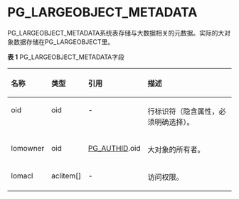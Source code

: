 # PG\_LARGEOBJECT\_METADATA

PG\_LARGEOBJECT\_METADATA系统表存储与大数据相关的元数据。实际的大对象数据存储在PG\_LARGEOBJECT里。

**表 1**  PG\_LARGEOBJECT\_METADATA字段

<a name="zh-cn_topic_0283137199_zh-cn_topic_0237122299_zh-cn_topic_0059778120_tc5c03c6a3e75441aaa7046544b876b77"></a>
<table><thead align="left"><tr id="zh-cn_topic_0283137199_zh-cn_topic_0237122299_zh-cn_topic_0059778120_r59fe5a0687d64110ab8482bdf22f5171"><th class="cellrowborder" valign="top" width="16.919999999999998%" id="mcps1.2.5.1.1"><p id="zh-cn_topic_0283137199_zh-cn_topic_0237122299_zh-cn_topic_0059778120_a46a4b9023ad14a4ba606b4b018087d98"><a name="zh-cn_topic_0283137199_zh-cn_topic_0237122299_zh-cn_topic_0059778120_a46a4b9023ad14a4ba606b4b018087d98"></a><a name="zh-cn_topic_0283137199_zh-cn_topic_0237122299_zh-cn_topic_0059778120_a46a4b9023ad14a4ba606b4b018087d98"></a>名称</p>
</th>
<th class="cellrowborder" valign="top" width="14.66%" id="mcps1.2.5.1.2"><p id="zh-cn_topic_0283137199_zh-cn_topic_0237122299_zh-cn_topic_0059778120_ae69d8ee2d1704e07957969ed14b7c773"><a name="zh-cn_topic_0283137199_zh-cn_topic_0237122299_zh-cn_topic_0059778120_ae69d8ee2d1704e07957969ed14b7c773"></a><a name="zh-cn_topic_0283137199_zh-cn_topic_0237122299_zh-cn_topic_0059778120_ae69d8ee2d1704e07957969ed14b7c773"></a>类型</p>
</th>
<th class="cellrowborder" valign="top" width="25%" id="mcps1.2.5.1.3"><p id="zh-cn_topic_0283137199_zh-cn_topic_0237122299_zh-cn_topic_0059778120_a80c4737624d24dae8462e60647513c05"><a name="zh-cn_topic_0283137199_zh-cn_topic_0237122299_zh-cn_topic_0059778120_a80c4737624d24dae8462e60647513c05"></a><a name="zh-cn_topic_0283137199_zh-cn_topic_0237122299_zh-cn_topic_0059778120_a80c4737624d24dae8462e60647513c05"></a>引用</p>
</th>
<th class="cellrowborder" valign="top" width="43.419999999999995%" id="mcps1.2.5.1.4"><p id="zh-cn_topic_0283137199_zh-cn_topic_0237122299_zh-cn_topic_0059778120_a4669c361e96b426ebb8fabac015d16dd"><a name="zh-cn_topic_0283137199_zh-cn_topic_0237122299_zh-cn_topic_0059778120_a4669c361e96b426ebb8fabac015d16dd"></a><a name="zh-cn_topic_0283137199_zh-cn_topic_0237122299_zh-cn_topic_0059778120_a4669c361e96b426ebb8fabac015d16dd"></a>描述</p>
</th>
</tr>
</thead>
<tbody><tr id="zh-cn_topic_0283137199_zh-cn_topic_0237122299_zh-cn_topic_0059778120_r448fafd3ce1740998403d3a9e9dc42a7"><td class="cellrowborder" valign="top" width="16.919999999999998%" headers="mcps1.2.5.1.1 "><p id="zh-cn_topic_0283137199_zh-cn_topic_0237122299_zh-cn_topic_0059778120_a19f088aeb6e34fcfb535ab9ea8adc228"><a name="zh-cn_topic_0283137199_zh-cn_topic_0237122299_zh-cn_topic_0059778120_a19f088aeb6e34fcfb535ab9ea8adc228"></a><a name="zh-cn_topic_0283137199_zh-cn_topic_0237122299_zh-cn_topic_0059778120_a19f088aeb6e34fcfb535ab9ea8adc228"></a>oid</p>
</td>
<td class="cellrowborder" valign="top" width="14.66%" headers="mcps1.2.5.1.2 "><p id="zh-cn_topic_0283137199_zh-cn_topic_0237122299_zh-cn_topic_0059778120_ab7d51545b65a4f29a49b7acc85e7a298"><a name="zh-cn_topic_0283137199_zh-cn_topic_0237122299_zh-cn_topic_0059778120_ab7d51545b65a4f29a49b7acc85e7a298"></a><a name="zh-cn_topic_0283137199_zh-cn_topic_0237122299_zh-cn_topic_0059778120_ab7d51545b65a4f29a49b7acc85e7a298"></a>oid</p>
</td>
<td class="cellrowborder" valign="top" width="25%" headers="mcps1.2.5.1.3 "><p id="zh-cn_topic_0283137199_zh-cn_topic_0237122299_zh-cn_topic_0059778120_a3f3180e5cac14381b88d0cbd07fb4938"><a name="zh-cn_topic_0283137199_zh-cn_topic_0237122299_zh-cn_topic_0059778120_a3f3180e5cac14381b88d0cbd07fb4938"></a><a name="zh-cn_topic_0283137199_zh-cn_topic_0237122299_zh-cn_topic_0059778120_a3f3180e5cac14381b88d0cbd07fb4938"></a>-</p>
</td>
<td class="cellrowborder" valign="top" width="43.419999999999995%" headers="mcps1.2.5.1.4 "><p id="zh-cn_topic_0283137199_zh-cn_topic_0237122299_zh-cn_topic_0059778120_acd7f5da2d0cb460281b56bceb837d328"><a name="zh-cn_topic_0283137199_zh-cn_topic_0237122299_zh-cn_topic_0059778120_acd7f5da2d0cb460281b56bceb837d328"></a><a name="zh-cn_topic_0283137199_zh-cn_topic_0237122299_zh-cn_topic_0059778120_acd7f5da2d0cb460281b56bceb837d328"></a>行标识符（隐含属性，必须明确选择）。</p>
</td>
</tr>
<tr id="zh-cn_topic_0283137199_zh-cn_topic_0237122299_zh-cn_topic_0059778120_rcc203ce4fc4c46b5b52081af9761badf"><td class="cellrowborder" valign="top" width="16.919999999999998%" headers="mcps1.2.5.1.1 "><p id="zh-cn_topic_0283137199_zh-cn_topic_0237122299_zh-cn_topic_0059778120_a87624fdb2238412d9a178cedfa24602b"><a name="zh-cn_topic_0283137199_zh-cn_topic_0237122299_zh-cn_topic_0059778120_a87624fdb2238412d9a178cedfa24602b"></a><a name="zh-cn_topic_0283137199_zh-cn_topic_0237122299_zh-cn_topic_0059778120_a87624fdb2238412d9a178cedfa24602b"></a>lomowner</p>
</td>
<td class="cellrowborder" valign="top" width="14.66%" headers="mcps1.2.5.1.2 "><p id="zh-cn_topic_0283137199_zh-cn_topic_0237122299_zh-cn_topic_0059778120_a2a3f0707ca5648d3832289f5b28c882e"><a name="zh-cn_topic_0283137199_zh-cn_topic_0237122299_zh-cn_topic_0059778120_a2a3f0707ca5648d3832289f5b28c882e"></a><a name="zh-cn_topic_0283137199_zh-cn_topic_0237122299_zh-cn_topic_0059778120_a2a3f0707ca5648d3832289f5b28c882e"></a>oid</p>
</td>
<td class="cellrowborder" valign="top" width="25%" headers="mcps1.2.5.1.3 "><p id="zh-cn_topic_0283137199_zh-cn_topic_0237122299_zh-cn_topic_0059778120_aa9896f0f1819459f8733b007f1c886a1"><a name="zh-cn_topic_0283137199_zh-cn_topic_0237122299_zh-cn_topic_0059778120_aa9896f0f1819459f8733b007f1c886a1"></a><a name="zh-cn_topic_0283137199_zh-cn_topic_0237122299_zh-cn_topic_0059778120_aa9896f0f1819459f8733b007f1c886a1"></a><a href="PG_AUTHID.md">PG_AUTHID</a>.oid</p>
</td>
<td class="cellrowborder" valign="top" width="43.419999999999995%" headers="mcps1.2.5.1.4 "><p id="zh-cn_topic_0283137199_zh-cn_topic_0237122299_zh-cn_topic_0059778120_a29f6bcc1616244ef9b7293563c192ae9"><a name="zh-cn_topic_0283137199_zh-cn_topic_0237122299_zh-cn_topic_0059778120_a29f6bcc1616244ef9b7293563c192ae9"></a><a name="zh-cn_topic_0283137199_zh-cn_topic_0237122299_zh-cn_topic_0059778120_a29f6bcc1616244ef9b7293563c192ae9"></a>大对象的所有者。</p>
</td>
</tr>
<tr id="zh-cn_topic_0283137199_zh-cn_topic_0237122299_zh-cn_topic_0059778120_r0bf0cc87443f4c008a756a0ff03a4f60"><td class="cellrowborder" valign="top" width="16.919999999999998%" headers="mcps1.2.5.1.1 "><p id="zh-cn_topic_0283137199_zh-cn_topic_0237122299_zh-cn_topic_0059778120_a6d25732d90244dd0ab6f4a4165501335"><a name="zh-cn_topic_0283137199_zh-cn_topic_0237122299_zh-cn_topic_0059778120_a6d25732d90244dd0ab6f4a4165501335"></a><a name="zh-cn_topic_0283137199_zh-cn_topic_0237122299_zh-cn_topic_0059778120_a6d25732d90244dd0ab6f4a4165501335"></a>lomacl</p>
</td>
<td class="cellrowborder" valign="top" width="14.66%" headers="mcps1.2.5.1.2 "><p id="zh-cn_topic_0283137199_zh-cn_topic_0237122299_zh-cn_topic_0059778120_a8af5700d17ca41098ca424ef1b5c081e"><a name="zh-cn_topic_0283137199_zh-cn_topic_0237122299_zh-cn_topic_0059778120_a8af5700d17ca41098ca424ef1b5c081e"></a><a name="zh-cn_topic_0283137199_zh-cn_topic_0237122299_zh-cn_topic_0059778120_a8af5700d17ca41098ca424ef1b5c081e"></a>aclitem[]</p>
</td>
<td class="cellrowborder" valign="top" width="25%" headers="mcps1.2.5.1.3 "><p id="zh-cn_topic_0283137199_zh-cn_topic_0237122299_zh-cn_topic_0059778120_a8246ff7c1143496b8493e2f43dbf693f"><a name="zh-cn_topic_0283137199_zh-cn_topic_0237122299_zh-cn_topic_0059778120_a8246ff7c1143496b8493e2f43dbf693f"></a><a name="zh-cn_topic_0283137199_zh-cn_topic_0237122299_zh-cn_topic_0059778120_a8246ff7c1143496b8493e2f43dbf693f"></a>-</p>
</td>
<td class="cellrowborder" valign="top" width="43.419999999999995%" headers="mcps1.2.5.1.4 "><p id="zh-cn_topic_0283137199_zh-cn_topic_0237122299_zh-cn_topic_0059778120_a6b7ff3e263a44c51bdac427c0fc7c967"><a name="zh-cn_topic_0283137199_zh-cn_topic_0237122299_zh-cn_topic_0059778120_a6b7ff3e263a44c51bdac427c0fc7c967"></a><a name="zh-cn_topic_0283137199_zh-cn_topic_0237122299_zh-cn_topic_0059778120_a6b7ff3e263a44c51bdac427c0fc7c967"></a>访问权限。</p>
</td>
</tr>
</tbody>
</table>

